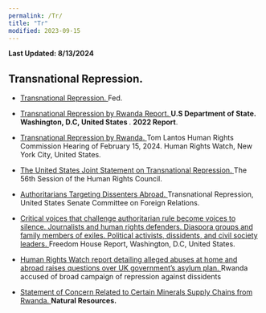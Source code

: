 ```yaml
---
permalink: /Tr/
title: "Tr"
modified: 2023-09-15
---
```






<b> Last Updated: 8/13/2024 </b>


## Transnational Repression.




- <a href="https://www.fbi.gov/investigate/counterintelligence/transnational-repression"> Transnational Repression. </a> Fed.


- <a href="https://www.state.gov/reports/2022-country-reports-on-human-rights-practices/rwanda/#:~:text=Transnational%20Repression,-There%20were%20reports&text=Extraterritorial%20Killing%2C%20Kidnapping%2C%20Forced%20Returns,purposes%20of%20politically%20motivated%20reprisal.TR">  Transnational Repression by Rwanda Report. </a> <b> U.S Department of State. Washington, D.C, United States </b>. <b>2022 Report</b>.



- <a href="https://www.hrw.org/news/2024/02/15/transnational-repression-rwanda"> Transnational Repression by Rwanda.  </a> Tom Lantos Human Rights Commission Hearing of February 15, 2024. Human Rights Watch, New York City, United States.

  
- <a href="https://geneva.usmission.gov/2024/06/26/joint-statement-on-transnational-repression/"> The United States Joint Statement on Transnational Repression. </a> The 56th Session of the Human Rights Council.


- <a href="https://www.foreign.senate.gov/hearings/transnational-repression-authoritarians-targeting-disssenters-abroad">  Authoritarians Targeting Dissenters Abroad. </a> Transnational Repression, United States Senate Committee on Foreign Relations.


- <a href="https://freedomhouse.org/report/transnational-repression"> Critical voices that challenge authoritarian rule become voices to silence. Journalists and human rights defenders. Diaspora groups and family members of exiles. Political activists, dissidents, and civil society leaders. </a>  Freedom House Report, Washington, D.C, United States.


- <a href="https://www.theguardian.com/world/2023/oct/10/rwanda-accused-of-broad-campaign-of-repression-against-dissidents"> Human Rights Watch report detailing alleged abuses at home and abroad raises questions over UK government’s asylum plan.  </a> Rwanda accused of broad campaign of repression against dissidents


- <a href="https://cd.usembassy.gov/statement-of-concern-related-to-certain-minerals-supply-chains-from-rwanda-and-eastern-democratic-republic-of-the-congo-contributing-to-the-ongoing-co/"> Statement of Concern Related to Certain Minerals Supply Chains from Rwanda. </a> <b> Natural Resources.</b>


  






